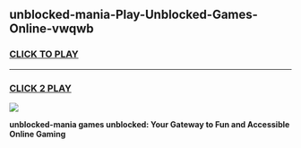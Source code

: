 
## unblocked-mania-Play-Unblocked-Games-Online-vwqwb
<h3>
<a href="https://premium76.site?title=unblocked-mania&ref=25A">CLICK TO PLAY</a></h3>
<hr>

<h3>
<a href="https://premium76.site?title=unblocked-mania&ref=25A">CLICK 2 PLAY</a>
  
</h3>

<a href="https://premium76.site?title=unblocked-mania&ref=25A"><img src="https://clearcache.store/games.png"></a>


**unblocked-mania games unblocked: Your Gateway to Fun and Accessible Online Gaming**
